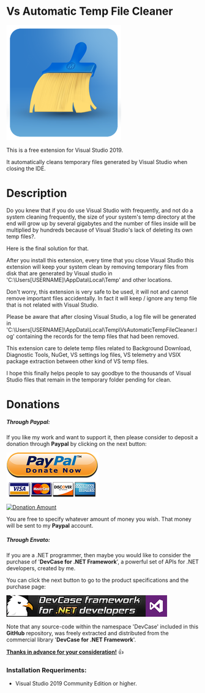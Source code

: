 # Vs Automatic Temp File Cleaner

![](Preview/App.png)

This is a free extension for Visual Studio 2019.

It automatically cleans temporary files generated by Visual Studio when closing the IDE.

# **Description**

Do you knew that if you do use Visual Studio with frequently, and not do a system cleaning frequently, the size of your system's temp directory at the end will grow up by several gigabytes and the number of files inside will be multiplied by hundreds because of Visual Studio's lack of deleting its own temp files?.

Here is the final solution for that.

After you install this extension, every time that you close Visual Studio this extension will keep your system clean by removing temporary files from disk that are generated by Visual studio in 'C:\Users\[USERNAME]\AppData\Local\Temp\' and other locations.

Don't worry, this extension is very safe to be used, it will not and cannot remove important files accidentally. In fact it will keep / ignore any temp file that is not related with Visual Studio.

Please be aware that after closing Visual Studio, a log file will be generated in 'C:\Users\[USERNAME]\AppData\Local\Temp\VsAutomaticTempFileCleaner.log' containing the records for the temp files that had been removed.

This extension care to delete temp files related to Background Download, Diagnostic Tools, NuGet, VS settings log files, VS telemetry and VSIX package extraction between other kind of VS temp files.

I hope this finally helps people to say goodbye to the thousands of Visual Studio files that remain in the temporary folder pending for clean.

# **Donations**

##### Through Paypal:
If you like my work and want to support it, then please consider to deposit a donation through **Paypal** by clicking on the next button:

[![Donation Account](Images/Paypal.png)](https://www.paypal.com/cgi-bin/webscr?cmd=_s-xclick&hosted_button_id=E4RQEV6YF5NZY)

[![Donation Amount](https://img.shields.io/badge/Current%20donations-0%24-red.svg)](https://www.paypal.com/cgi-bin/webscr?cmd=_s-xclick&hosted_button_id=E4RQEV6YF5NZY)

You are free to specify whatever amount of money you wish. That money will be sent to my **Paypal** account.

##### Through Envato:
If you are a .NET programmer, then maybe you would like to consider the purchase of 
'**DevCase for .NET Framework**', a powerful set of APIs for .NET developers, created by me. 

You can click the next button to go to the product specifications and the purchase page:

[![DevCase for .NET Framework](Images/DevCase%20Banner.png)](https://codecanyon.net/item/elektrokit-class-library-for-net/19260282)

Note that any source-code within the namespace 'DevCase' included in this **GitHub** repository, was freely extracted and distributed from the commercial library '**DevCase for .NET Framework**'.

<u>**Thanks in advance for your consideration!**</u> :thumbsup:

### Installation Requeriments:

- Visual Studio 2019 Community Edition or higher.
